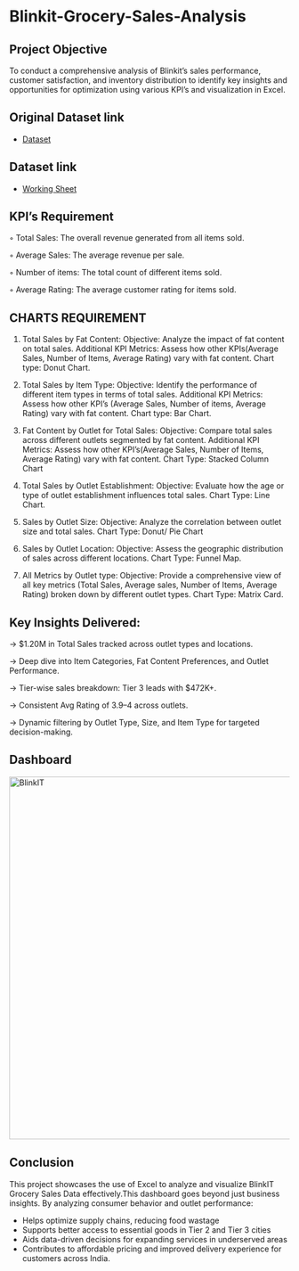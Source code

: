 # Blinkit-Grocery-Sales-Analysis
## Project Objective
To conduct a comprehensive analysis of Blinkit’s sales performance, customer satisfaction, and inventory distribution to identify key insights and opportunities for optimization using various KPI’s and visualization in Excel. 

## Original Dataset link
-  <a href= "https://github.com/PRAGATI51115/Blinkit-Grocery-Sales-Analysis/blob/main/BlinkIT%20Grocery%20Data%20Excel%20(1).xlsx"> Dataset</a>
## Dataset link
-  <a href= "https://github.com/PRAGATI51115/Blinkit-Grocery-Sales-Analysis/blob/main/BlinkIT%20Sales%20Data.xlsx"> Working Sheet</a>

## KPI’s Requirement
◦ Total Sales: The overall revenue generated from all items sold.

◦ Average Sales: The average revenue per sale.

◦ Number of items: The total count of different items sold.

◦ Average Rating: The average customer rating for items sold. 

## CHARTS REQUIREMENT
1. Total Sales by Fat Content:
Objective: Analyze the impact of fat content on total sales.
Additional KPI Metrics: Assess how other KPIs(Average Sales, Number of Items, Average Rating) vary with fat content.
Chart type: Donut Chart.

2. Total Sales by Item Type:
Objective: Identify the performance of different item types in terms of total sales.
Additional KPI Metrics: Assess how other KPI’s (Average Sales, Number of items, Average Rating) vary with fat content.
Chart type: Bar Chart.

3. Fat Content by Outlet for Total Sales:
Objective: Compare total sales across different outlets segmented by fat content.
Additional KPI Metrics: Assess how other KPI’s(Average Sales, Number of Items, Average Rating) vary with fat content.
Chart Type: Stacked Column Chart

4. Total Sales by Outlet Establishment:
Objective: Evaluate how the age or type of outlet establishment influences total sales.
Chart Type: Line Chart.

5. Sales by Outlet Size:
Objective: Analyze the correlation between outlet size and total sales.
Chart Type: Donut/ Pie Chart

6. Sales by Outlet Location:
Objective: Assess the geographic distribution of sales across different locations.
Chart Type: Funnel Map.

7. All Metrics by Outlet type:
Objective: Provide a comprehensive view of all key metrics (Total Sales, Average sales, Number of Items, Average Rating) broken down by different outlet types.
Chart Type: Matrix Card.

## Key Insights Delivered:
-> $1.20M in Total Sales tracked across outlet types and locations.

-> Deep dive into Item Categories, Fat Content Preferences, and Outlet Performance.

-> Tier-wise sales breakdown: Tier 3 leads with $472K+.

-> Consistent Avg Rating of 3.9–4 across outlets.

-> Dynamic filtering by Outlet Type, Size, and Item Type for targeted decision-making.

## Dashboard
<img width="651" alt="BlinkIT" src="https://github.com/user-attachments/assets/92d5fc1f-4dbf-4346-ad11-3c96e6eb0eed" />

## Conclusion
This project showcases the use of Excel to analyze and visualize BlinkIT Grocery Sales Data effectively.This dashboard goes beyond just business insights. By analyzing consumer behavior and outlet performance:
* Helps optimize supply chains, reducing food wastage 
* Supports better access to essential goods in Tier 2 and Tier 3 cities 
* Aids data-driven decisions for expanding services in underserved areas 
* Contributes to affordable pricing and improved delivery experience for customers across India.


